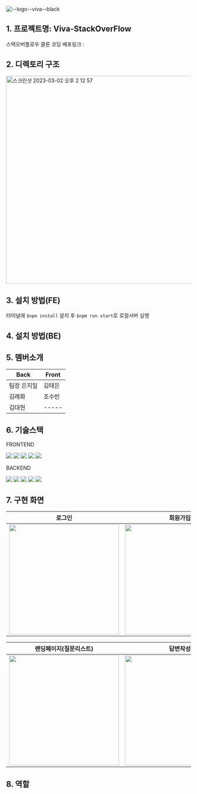 ![--logo--viva--black](https://user-images.githubusercontent.com/115081038/222404385-aaede62f-fdff-459b-8658-b51895c823f3.png)

## 1. 프로젝트명: Viva-StackOverFlow

스택오버플로우 클론 코딩
배포링크 :

## 2. 디렉토리 구조

<img width="567" alt="스크린샷 2023-03-02 오후 2 12 57" src="https://user-images.githubusercontent.com/115081038/222337101-4803f536-26b2-47c0-bda4-529929ba14e5.png">

## 3. 설치 방법(FE)

터미널에 `$npm install` 설치 후
`$npm run start`로 로컬서버 실행

## 4. 설치 방법(BE)

## 5. 멤버소개

| Back        | Front  |
| ----------- | ------ |
| 팀장 은지일 | 김태은 |
| 김례화      | 조수빈 |
| 김대현      | -----  |

## 6. 기술스택

FRONTEND

<div>
	<img src="https://img.shields.io/badge/React-61DAFB?style=flat&logo=React&logoColor=white" />
	<img src="https://img.shields.io/badge/StyledComponent-DB7093?style=flat&logo=StyledComponent&logoColor=white" />
	<img src="https://img.shields.io/badge/Axios-5A29E4?style=flat&logo=Axios&logoColor=white" />
	<img src="https://img.shields.io/badge/Prettier-F7B93E?style=flat&logo=Prettier&logoColor=white" />
	<img src="https://img.shields.io/badge/ESLint-4B32C3?style=flat&logo=ESLint&logoColor=white" />
</div>

BACKEND

<div>
	<img src="https://img.shields.io/badge/React-61DAFB?style=flat&logo=React&logoColor=white" />
	<img src="https://img.shields.io/badge/StyledComponent-DB7093?style=flat&logo=StyledComponent&logoColor=white" />
	<img src="https://img.shields.io/badge/Axios-5A29E4?style=flat&logo=Axios&logoColor=white" />
	<img src="https://img.shields.io/badge/Prettier-F7B93E?style=flat&logo=Prettier&logoColor=white" />
	<img src="https://img.shields.io/badge/ESLint-4B32C3?style=flat&logo=ESLint&logoColor=white" />
</div>

## 7. 구현 화면

| 로그인                                                                                                                           | 회원가입                                                                                                                         |
| -------------------------------------------------------------------------------------------------------------------------------- | -------------------------------------------------------------------------------------------------------------------------------- |
| <img width="300px" src="https://user-images.githubusercontent.com/77859683/222396083-d032310c-a8dc-4978-b59c-17a68e820459.JPG"/> | <img width="300px" src="https://user-images.githubusercontent.com/77859683/222396399-2eab332a-b590-4d57-9abe-0d68e5e75f26.JPG"/> |

| 랜딩페이지(질문리스트)                                                                                                           | 답변작성                                                                                                                         |
| -------------------------------------------------------------------------------------------------------------------------------- | -------------------------------------------------------------------------------------------------------------------------------- |
| <img width="300px" src="https://user-images.githubusercontent.com/77859683/222396613-34d75aac-3b81-4fad-8fc9-e45675cff71c.JPG"/> | <img width="300px" src="https://user-images.githubusercontent.com/77859683/222396755-63c28755-dab6-4a16-97e5-22e2d186728e.JPG"/> |

## 8. 역할
